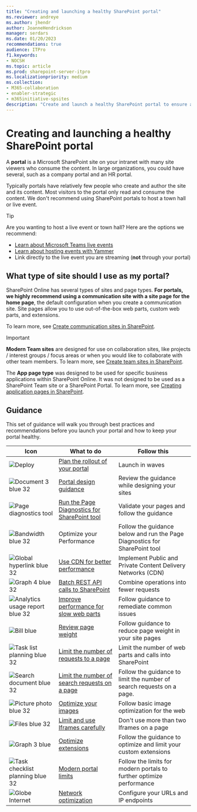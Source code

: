 ```yaml
---
title: "Creating and launching a healthy SharePoint portal"
ms.reviewer: andreye
ms.author: jhendr
author: JoanneHendrickson
manager: serdars
ms.date: 01/20/2023
recommendations: true
audience: ITPro
f1.keywords:
- NOCSH
ms.topic: article
ms.prod: sharepoint-server-itpro
ms.localizationpriority: medium
ms.collection: 
- M365-collaboration
- enabler-strategic
- m365initiative-spsites
description: "Create and launch a healthy SharePoint portal to ensure a performant viewing experience"
---
```


# Creating and launching a healthy SharePoint portal

A **portal** is a Microsoft SharePoint site on your intranet with many site viewers who consume the content. In large organizations, you could have several, such as a company portal and an HR portal. 

Typically portals have relatively few people who create and author the site and its content. Most visitors to the portal only read and consume the content. We don't recommend using SharePoint portals to host a town hall or live event.

>[!Tip]
> Are you wanting to host a live event or town hall?  Here are the options we recommend:
> - [Learn about Microsoft Teams live events](/microsoftteams/teams-live-events/what-are-teams-live-events)
> - [Learn about hosting events with Yammer](/yammer/manage-yammer-groups/yammer-live-events)
> - Link directly to the live event you are streaming (**not** through your portal)

## What type of site should I use as my portal?

SharePoint Online has several types of sites and page types. **For portals, we highly recommend using a communication site with a site page for the home page**, the default configuration when you create a communication site. Site pages allow you to use out-of-the-box web parts, custom web parts, and extensions. 

To learn more, see [Create communication sites in SharePoint](https://support.microsoft.com/office/create-a-communication-site-in-sharepoint-7fb44b20-a72f-4d2c-9173-fc8f59ba50eb). 

>[!Important]
>**Modern Team sites** are designed for use on collaboration sites, like projects / interest groups / focus areas or when you would like to collaborate with other team members. To learn more, see [Create team sites in SharePoint](https://support.microsoft.com/office/create-a-team-site-in-sharepoint-ef10c1e7-15f3-42a3-98aa-b5972711777d).
>
>The **App page type** was designed to be used for specific business applications within SharePoint Online. It was not designed to be used as a SharePoint Team site or a SharePoint Portal. To learn more, see [Creating application pages in SharePoint](/visualstudio/sharepoint/creating-application-pages-for-sharepoint).

## Guidance

This set of guidance will walk you through best practices and recommendations before you launch your portal and how to keep your portal healthy.
  
| Icon | What to do | Follow this |
|-----|-----|-----|
|![Deploy](/Office/media/icons/PNGs/deploy-blue-32.png "Staged rollout")|[Plan the rollout of your portal](/Office365/Enterprise/planportallaunchroll-out)|Launch in waves|
|![Document 3 blue 32](/office/media/icons/PNGs/document-3-blue-32.png "Look and feel")|[Portal design guidance](https://aka.ms/spdesignguidance)|Review the guidance while designing your sites|
|![Page diagnostics tool](media/page-diag-tool.png "Modern diagnostics tool")|[Run the Page Diagnostics for SharePoint tool](/microsoft-365/enterprise/page-diagnostics-for-spo)|Validate your pages and follow the guidance|
|![Bandwidth blue 32](/Office/media/icons/PNGs/bandwidth-blue-32.png "Optimize your Performance")|Optimize your Performance|Follow the guidance below and run the Page Diagnostics for SharePoint tool|
|![Global hyperlink blue 32](/Office/media/icons/PNGs/globe-hyperlink-blue-32.png "CDN")|[Use CDN for better performance](/microsoft-365/Enterprise/office-365-cdn-quickstart)|Implement Public and Private Content Delivery Networks (CDN)|
|![Graph 4 blue 32](/Office/media/icons/PNGs/graph-4-blue-32.png "Batch REST calls")|[Batch REST API calls to SharePoint](/sharepoint/dev/sp-add-ins/make-batch-requests-with-the-rest-apis)|Combine operations into fewer requests|
|![Analytics usage report blue 32](/Office/media/icons/PNGs/analytics-usage-report-blue-32.png "Slow web parts")|[Improve performance for slow web parts](/microsoft-365/Enterprise/modern-web-part-optimization)|Follow guidance to remediate common issues|
|![Bill blue](/Office/media/icons/bill-blue.png "Page weight")|[Review page weight](/microsoft-365/Enterprise/modern-page-weight-optimization)|Follow guidance to reduce page weight in your site pages|
|![Task list planning blue 32](/Office/media/icons/PNGs/task-list-planning-blue-32.png "Calls on a page")|[Limit the number of requests to a page](/Office365/Enterprise/modern-page-call-optimization)|Limit the number of web parts and calls into SharePoint|
|![Search document blue 32](/Office/media/icons/PNGs/search-document-blue-32.png "Limit the number of search requests on a page")|[Limit the number of search requests on a page](/Office365/Enterprise/modern-search-optimization)|Follow the guidance to limit the number of search requests on a page.|
|![Picture photo blue 32](/Office/media/icons/PNGs/picture-photo-blue-32.png "Optimize images")|[Optimize your images](/microsoft-365/Enterprise/modern-image-optimization)|Follow basic image optimization for the web|
|![Files blue 32](/Office/media/icons/PNGs/files-blue-32.png "iFrames")|[Limit and use Iframes carefully](/microsoft-365/Enterprise/modern-iframe-optimization)|Don't use more than two Iframes on a page|
|![Graph 3 blue](/office/media/icons/graph-3-blue.png "Optimize extensions")|[Optimize extensions](/microsoft-365/Enterprise/modern-custom-extensions)|Follow the guidance to optimize and limit your custom extensions|
|![Task checklist planning blue 32](/office/media/icons/PNGs/task-checklist-planning-blue-32.png "Modern portal limits")|[Modern portal limits](/Office365/Enterprise/modern-portal-limits)|Follow the limits for modern portals to further optimize performance|
|![Globe Internet](/Office/media/icons/globe-internet.png "Network optimization")|[Network optimization](/microsoft-365/enterprise/urls-and-ip-address-ranges)|Configure your URLs and IP endpoints|
